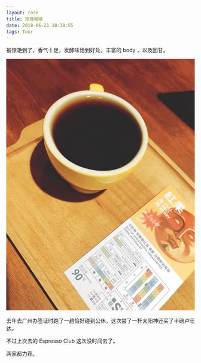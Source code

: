 ```yaml
---
layout: rose
title: 玫瑰咖啡
date: 2018-06-21 10:38:55
tags: Tour
---
```


被惊艳到了，香气十足，发酵味恰到好处，丰富的 body ，以及回甘。

![](/images/rose-cafe.jpg)

去年去广州办签证时跑了一趟恰好碰到公休，这次尝了一杯太阳神还买了半磅卢旺达。

不过上次去的 Espresso Club 这次没时间去了。

两家都力荐。